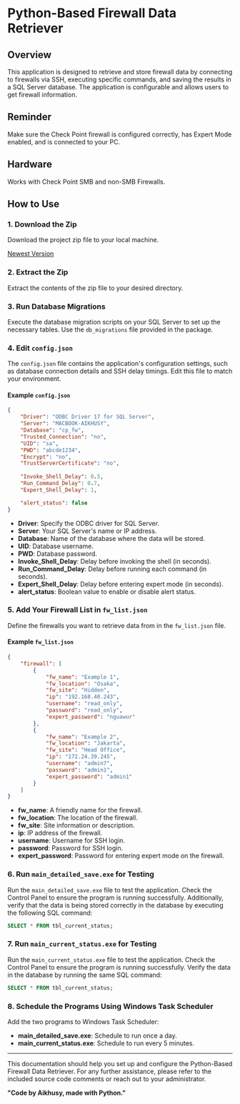 
# Python-Based Firewall Data Retriever

## Overview

This application is designed to retrieve and store firewall data by connecting to firewalls via SSH, executing specific commands, and saving the results in a SQL Server database. The application is configurable and allows users to get firewall information.

## Reminder

Make sure the Check Point firewall is configured correctly, has Expert Mode enabled, and is connected to your PC.

## Hardware

Works with Check Point SMB and non-SMB Firewalls.

## How to Use

### 1. Download the Zip

Download the project zip file to your local machine.

[Newest Version](https://github.com/Aikhusy/Checkpoint-Firewall-Data-Retriever/blob/main/v%20alpha0.1/v%20alpha0.1.rar)

### 2. Extract the Zip

Extract the contents of the zip file to your desired directory.

### 3. Run Database Migrations

Execute the database migration scripts on your SQL Server to set up the necessary tables. Use the `db_migrations` file provided in the package.

### 4. Edit `config.json`

The `config.json` file contains the application's configuration settings, such as database connection details and SSH delay timings. Edit this file to match your environment.

#### Example `config.json`

```json
{
    "Driver": "ODBC Driver 17 for SQL Server",
    "Server": "MACBOOK-AIKHUSY",
    "Database": "cp_fw",
    "Trusted_Connection": "no",
    "UID": "sa",
    "PWD": "abcde1234",
    "Encrypt": "no",
    "TrustServerCertificate": "no",
    
    "Invoke_Shell_Delay": 0.5,
    "Run_Command_Delay": 0.7,
    "Expert_Shell_Delay": 1,

    "alert_status": false
}
```

- **Driver**: Specify the ODBC driver for SQL Server.
- **Server**: Your SQL Server's name or IP address.
- **Database**: Name of the database where the data will be stored.
- **UID**: Database username.
- **PWD**: Database password.
- **Invoke_Shell_Delay**: Delay before invoking the shell (in seconds).
- **Run_Command_Delay**: Delay before running each command (in seconds).
- **Expert_Shell_Delay**: Delay before entering expert mode (in seconds).
- **alert_status**: Boolean value to enable or disable alert status.

### 5. Add Your Firewall List in `fw_list.json`

Define the firewalls you want to retrieve data from in the `fw_list.json` file.

#### Example `fw_list.json`

```json
{
    "firewall": [
        {
            "fw_name": "Example 1",
            "fw_location": "Osaka",
            "fw_site": "Hidden",
            "ip": "192.168.40.243",
            "username": "read_only",
            "password": "read_only",
            "expert_password": "nguawur"
        },
        {
            "fw_name": "Example 2",
            "fw_location": "Jakarta",
            "fw_site": "Head Office",
            "ip": "172.24.39.245",
            "username": "admin7",
            "password": "admin1",
            "expert_password": "admin1"
        }
    ]
}
```

- **fw_name**: A friendly name for the firewall.
- **fw_location**: The location of the firewall.
- **fw_site**: Site information or description.
- **ip**: IP address of the firewall.
- **username**: Username for SSH login.
- **password**: Password for SSH login.
- **expert_password**: Password for entering expert mode on the firewall.

### 6. Run `main_detailed_save.exe` for Testing

Run the `main_detailed_save.exe` file to test the application. Check the Control Panel to ensure the program is running successfully. Additionally, verify that the data is being stored correctly in the database by executing the following SQL command:

```sql
SELECT * FROM tbl_current_status;
```

### 7. Run `main_current_status.exe` for Testing

Run the `main_current_status.exe` file to test the application. Check the Control Panel to ensure the program is running successfully. Verify the data in the database by running the same SQL command:

```sql
SELECT * FROM tbl_current_status;
```

### 8. Schedule the Programs Using Windows Task Scheduler

Add the two programs to Windows Task Scheduler:

- **main_detailed_save.exe**: Schedule to run once a day.
- **main_current_status.exe**: Schedule to run every 5 minutes.

---

This documentation should help you set up and configure the Python-Based Firewall Data Retriever. For any further assistance, please refer to the included source code comments or reach out to your administrator.


**"Code by Aikhusy, made with Python."**
